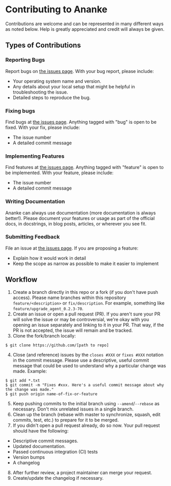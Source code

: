 Contributing to Ananke
==============================
Contributions are welcome and can be represented in many different ways as noted below. Help is 
greatly appreciated and credit will always be given.

 
Types of Contributions
------------------------------
 
### Reporting Bugs
Report bugs on [the issues page](https://github.com/Netuitive/Ananke/issues).
With your bug report, please include:
- Your operating system name and version.
- Any details about your local setup that might be helpful in troubleshooting the issue.
- Detailed steps to reproduce the bug.
 
### Fixing bugs
Find bugs at [the issues page](https://github.com/Netuitive/Ananke/issues). Anything tagged with
"bug" is open to be fixed. 
With your fix, please include:
- The issue number
- A detailed commit message
 
### Implementing Features
Find features at [the issues page](https://github.com/Netuitive/Ananke/issues). Anything tagged
with "feature" is open to be implemented.
With your feature, please include:
- The issue number
- A detailed commit message
 
### Writing Documentation
Ananke can always use documentation (more documentation is always better!). 
Please document your features or usage as part of the official docs, in docstrings, 
in blog posts, articles, or wherever you see fit.
 
### Submitting Feedback
File an issue at [the issues page](https://github.com/Netuitive/Ananke/issues).
If you are proposing a feature:
- Explain how it would work in detail
- Keep the scope as narrow as possible to make it easier to implement
 
Workflow
------------------------------
 
1. Create a branch directly in this repo or a fork (if you don't have push access). Please name
branches within this repository `feature/<description>` or `fix/description`. For example, 
something like `feature/upgrade_agent_0.2.3-70`.
2. Create an issue or open a pull request (PR). If you aren't sure your PR will solve the issue
or may be controversial, we're okay with you opening an issue separately and linking to it in 
your PR. That way, if the PR is not accepted, the issue will remain and be tracked.
3. Clone the fork/branch locally:
```
$ git clone https://github.com/[path to repo]
```
4. Close (and reference) issues by the `closes #XXX` or `fixes #XXX` notation in the commit
message. Please use a descriptive, useful commit message that could be used to understand why a
particular change was made.  Example:
```
$ git add *.txt
$ git commit -m "Fixes #xxx. Here's a useful commit message about why the change was made."
$ git push origin name-of-fix-or-feature
```
5. Keep pushing commits to the initial branch using `--amend`/`--rebase` as necessary. Don't mix 
unrelated issues in a single branch.
6. Clean up the branch (rebase with master to synchronize, squash, edit commits, test, etc.) to
prepare for it to be merged.
7. If you didn't open a pull request already, do so now. Your pull request should have the following:
* Descriptive commit messages.
* Updated documentation.
* Passed continuous integration (CI) tests
* Version bumps
* A changelog
8. After further review, a project maintainer can merge your request.
9. Create/update the changelog if necessary.